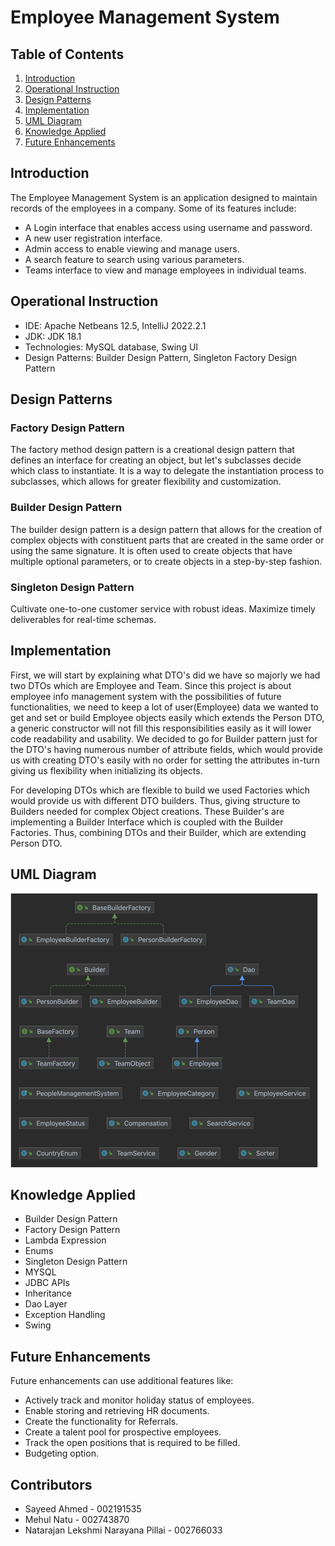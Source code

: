# Employee Management System

## Table of Contents

1. [Introduction](#introduction)
2. [Operational Instruction](#operational-instruction)
3. [Design Patterns](#design-patterns)
4. [Implementation](#implementation)
5. [UML Diagram](#uml-diagram)
6. [Knowledge Applied](#knowledge-applied)
7. [Future Enhancements](#future-enhancements)

## Introduction

The Employee Management System is an application designed to maintain records of the employees in a company. Some of its features include:

- A Login interface that enables access using username and password.
- A new user registration interface.
- Admin access to enable viewing and manage users.
- A search feature to search using various parameters.
- Teams interface to view and manage employees in individual teams.

## Operational Instruction

- IDE: Apache Netbeans 12.5, IntelliJ 2022.2.1
- JDK: JDK 18.1
- Technologies: MySQL database, Swing UI
- Design Patterns: Builder Design Pattern, Singleton Factory Design Pattern

## Design Patterns

### Factory Design Pattern

The factory method design pattern is a creational design pattern that defines an interface for creating an object, but let's subclasses decide which class to instantiate. It is a way to delegate the instantiation process to subclasses, which allows for greater flexibility and customization.

### Builder Design Pattern

The builder design pattern is a design pattern that allows for the creation of complex objects with constituent parts that are created in the same order or using the same signature. It is often used to create objects that have multiple optional parameters, or to create objects in a step-by-step fashion.

### Singleton Design Pattern

Cultivate one-to-one customer service with robust ideas. Maximize timely deliverables for real-time schemas.

## Implementation

First, we will start by explaining what DTO's did we have so majorly we had two DTOs which are Employee and Team. Since this project is about employee info management system with the possibilities of future functionalities, we need to keep a lot of user(Employee) data we wanted to get and set or build Employee objects easily which extends the Person DTO, a generic constructor will not fill this responsibilities easily as it will lower code readability and usability. We decided to go for Builder pattern just for the DTO's having numerous number of attribute fields, which would provide us with creating DTO's easily with no order for setting the attributes in-turn giving us flexibility when initializing its objects.

For developing DTOs which are flexible to build we used Factories which would provide us with different DTO builders. Thus, giving structure to Builders needed for complex Object creations. These Builder's are implementing a Builder Interface which is coupled with the Builder Factories. Thus, combining DTOs and their Builder, which are extending Person DTO.

## UML Diagram

![img.png](img.png)

## Knowledge Applied

- Builder Design Pattern
- Factory Design Pattern
- Lambda Expression
- Enums
- Singleton Design Pattern
- MYSQL
- JDBC APIs
- Inheritance
- Dao Layer
- Exception Handling
- Swing

## Future Enhancements

Future enhancements can use additional features like:

- Actively track and monitor holiday status of employees.
- Enable storing and retrieving HR documents.
- Create the functionality for Referrals.
- Create a talent pool for prospective employees.
- Track the open positions that is required to be filled.
- Budgeting option.

## Contributors

- Sayeed Ahmed - 002191535
- Mehul Natu - 002743870
- Natarajan Lekshmi Narayana Pillai - 002766033


##